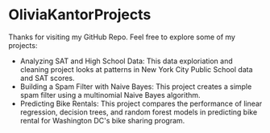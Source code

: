 # OliviaKantorProjects

Thanks for visiting my GitHub Repo. Feel free to explore some of my projects:
- Analyzing SAT and High School Data: This data exploriation and cleaning project looks at patterns in New York City Public School data and SAT scores.
- Building a Spam Filter with Naive Bayes: This project creates a simple spam filter using a multinomial Naive Bayes algorithm.
- Predicting Bike Rentals: This project compares the performance of linear regression, decision trees, and random forest models in predicting bike rental for Washington DC's bike sharing program.

